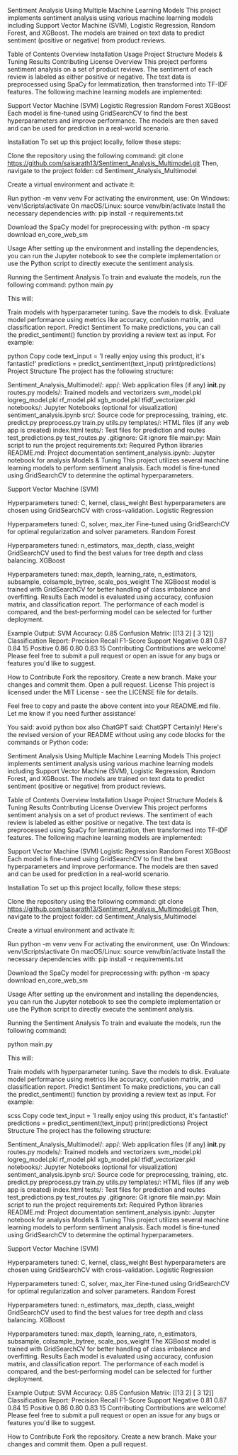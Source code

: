Sentiment Analysis Using Multiple Machine Learning Models
This project implements sentiment analysis using various machine learning models including Support Vector Machine (SVM), Logistic Regression, Random Forest, and XGBoost. The models are trained on text data to predict sentiment (positive or negative) from product reviews.

Table of Contents
Overview
Installation
Usage
Project Structure
Models & Tuning
Results
Contributing
License
Overview
This project performs sentiment analysis on a set of product reviews. The sentiment of each review is labeled as either positive or negative. The text data is preprocessed using SpaCy for lemmatization, then transformed into TF-IDF features. The following machine learning models are implemented:

Support Vector Machine (SVM)
Logistic Regression
Random Forest
XGBoost
Each model is fine-tuned using GridSearchCV to find the best hyperparameters and improve performance. The models are then saved and can be used for prediction in a real-world scenario.

Installation
To set up this project locally, follow these steps:

Clone the repository using the following command: git clone https://github.com/saisarath13/Sentiment_Analysis_Multimodel.git Then, navigate to the project folder: cd Sentiment_Analysis_Multimodel

Create a virtual environment and activate it:

Run python -m venv venv
For activating the environment, use:
On Windows: venv\Scripts\activate
On macOS/Linux: source venv/bin/activate
Install the necessary dependencies with: pip install -r requirements.txt

Download the SpaCy model for preprocessing with: python -m spacy download en_core_web_sm

Usage
After setting up the environment and installing the dependencies, you can run the Jupyter notebook to see the complete implementation or use the Python script to directly execute the sentiment analysis.

Running the Sentiment Analysis
To train and evaluate the models, run the following command: python main.py

This will:

Train models with hyperparameter tuning.
Save the models to disk.
Evaluate model performance using metrics like accuracy, confusion matrix, and classification report.
Predict Sentiment
To make predictions, you can call the predict_sentiment() function by providing a review text as input. For example:

python
Copy code
text_input = 'I really enjoy using this product, it's fantastic!'
predictions = predict_sentiment(text_input)
print(predictions)
Project Structure
The project has the following structure:

Sentiment_Analysis_Multimodel/:
app/: Web application files (if any)
__init__.py
routes.py
models/: Trained models and vectorizers
svm_model.pkl
logreg_model.pkl
rf_model.pkl
xgb_model.pkl
tfidf_vectorizer.pkl
notebooks/: Jupyter Notebooks (optional for visualization)
sentiment_analysis.ipynb
src/: Source code for preprocessing, training, etc.
predict.py
preprocess.py
train.py
utils.py
templates/: HTML files (if any web app is created)
index.html
tests/: Test files for prediction and routes
test_predictions.py
test_routes.py
.gitignore: Git ignore file
main.py: Main script to run the project
requirements.txt: Required Python libraries
README.md: Project documentation
sentiment_analysis.ipynb: Jupyter notebook for analysis
Models & Tuning
This project utilizes several machine learning models to perform sentiment analysis. Each model is fine-tuned using GridSearchCV to determine the optimal hyperparameters.

Support Vector Machine (SVM)

Hyperparameters tuned: C, kernel, class_weight
Best hyperparameters are chosen using GridSearchCV with cross-validation.
Logistic Regression

Hyperparameters tuned: C, solver, max_iter
Fine-tuned using GridSearchCV for optimal regularization and solver parameters.
Random Forest

Hyperparameters tuned: n_estimators, max_depth, class_weight
GridSearchCV used to find the best values for tree depth and class balancing.
XGBoost

Hyperparameters tuned: max_depth, learning_rate, n_estimators, subsample, colsample_bytree, scale_pos_weight
The XGBoost model is trained with GridSearchCV for better handling of class imbalance and overfitting.
Results
Each model is evaluated using accuracy, confusion matrix, and classification report. The performance of each model is compared, and the best-performing model can be selected for further deployment.

Example Output:
SVM Accuracy: 0.85
Confusion Matrix:
[[13 2] [ 3 12]]
Classification Report:
Precision	Recall	F1-Score	Support
Negative	0.81	0.87	0.84	15
Positive	0.86	0.80	0.83	15
Contributing
Contributions are welcome! Please feel free to submit a pull request or open an issue for any bugs or features you'd like to suggest.

How to Contribute
Fork the repository.
Create a new branch.
Make your changes and commit them.
Open a pull request.
License
This project is licensed under the MIT License - see the LICENSE file for details.

Feel free to copy and paste the above content into your README.md file. Let me know if you need further assistance!






You said:
avoid python box also
ChatGPT said:
ChatGPT
Certainly! Here's the revised version of your README without using any code blocks for the commands or Python code:

Sentiment Analysis Using Multiple Machine Learning Models
This project implements sentiment analysis using various machine learning models including Support Vector Machine (SVM), Logistic Regression, Random Forest, and XGBoost. The models are trained on text data to predict sentiment (positive or negative) from product reviews.

Table of Contents
Overview
Installation
Usage
Project Structure
Models & Tuning
Results
Contributing
License
Overview
This project performs sentiment analysis on a set of product reviews. The sentiment of each review is labeled as either positive or negative. The text data is preprocessed using SpaCy for lemmatization, then transformed into TF-IDF features. The following machine learning models are implemented:

Support Vector Machine (SVM)
Logistic Regression
Random Forest
XGBoost
Each model is fine-tuned using GridSearchCV to find the best hyperparameters and improve performance. The models are then saved and can be used for prediction in a real-world scenario.

Installation
To set up this project locally, follow these steps:

Clone the repository using the following command: git clone https://github.com/saisarath13/Sentiment_Analysis_Multimodel.git Then, navigate to the project folder: cd Sentiment_Analysis_Multimodel

Create a virtual environment and activate it:

Run python -m venv venv
For activating the environment, use:
On Windows: venv\Scripts\activate
On macOS/Linux: source venv/bin/activate
Install the necessary dependencies with: pip install -r requirements.txt

Download the SpaCy model for preprocessing with: python -m spacy download en_core_web_sm

Usage
After setting up the environment and installing the dependencies, you can run the Jupyter notebook to see the complete implementation or use the Python script to directly execute the sentiment analysis.

Running the Sentiment Analysis
To train and evaluate the models, run the following command:

python main.py

This will:

Train models with hyperparameter tuning.
Save the models to disk.
Evaluate model performance using metrics like accuracy, confusion matrix, and classification report.
Predict Sentiment
To make predictions, you can call the predict_sentiment() function by providing a review text as input. For example:

scss
Copy code
text_input = 'I really enjoy using this product, it's fantastic!'
predictions = predict_sentiment(text_input)
print(predictions)
Project Structure
The project has the following structure:

Sentiment_Analysis_Multimodel/:
app/: Web application files (if any)
__init__.py
routes.py
models/: Trained models and vectorizers
svm_model.pkl
logreg_model.pkl
rf_model.pkl
xgb_model.pkl
tfidf_vectorizer.pkl
notebooks/: Jupyter Notebooks (optional for visualization)
sentiment_analysis.ipynb
src/: Source code for preprocessing, training, etc.
predict.py
preprocess.py
train.py
utils.py
templates/: HTML files (if any web app is created)
index.html
tests/: Test files for prediction and routes
test_predictions.py
test_routes.py
.gitignore: Git ignore file
main.py: Main script to run the project
requirements.txt: Required Python libraries
README.md: Project documentation
sentiment_analysis.ipynb: Jupyter notebook for analysis
Models & Tuning
This project utilizes several machine learning models to perform sentiment analysis. Each model is fine-tuned using GridSearchCV to determine the optimal hyperparameters.

Support Vector Machine (SVM)

Hyperparameters tuned: C, kernel, class_weight
Best hyperparameters are chosen using GridSearchCV with cross-validation.
Logistic Regression

Hyperparameters tuned: C, solver, max_iter
Fine-tuned using GridSearchCV for optimal regularization and solver parameters.
Random Forest

Hyperparameters tuned: n_estimators, max_depth, class_weight
GridSearchCV used to find the best values for tree depth and class balancing.
XGBoost

Hyperparameters tuned: max_depth, learning_rate, n_estimators, subsample, colsample_bytree, scale_pos_weight
The XGBoost model is trained with GridSearchCV for better handling of class imbalance and overfitting.
Results
Each model is evaluated using accuracy, confusion matrix, and classification report. The performance of each model is compared, and the best-performing model can be selected for further deployment.

Example Output:
SVM Accuracy: 0.85
Confusion Matrix:
[[13 2] [ 3 12]]
Classification Report:
Precision	Recall	F1-Score	Support
Negative	0.81	0.87	0.84	15
Positive	0.86	0.80	0.83	15
Contributing
Contributions are welcome! Please feel free to submit a pull request or open an issue for any bugs or features you'd like to suggest.

How to Contribute
Fork the repository.
Create a new branch.
Make your changes and commit them.
Open a pull request.
